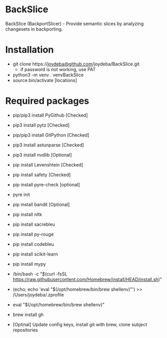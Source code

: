 # BackSlice
BackSlice (BackportSlicer) - Provide semantic slices by analyzing changesets in backporting.

# Installation
- git clone https://joydeba@github.com/joydeba/BackSlice.git
    - if password is not working, use PAT
- python3 -m venv . venvBackSlice
- source bin/activate [locations]
 

# Required packages
- pip/pip3 install PyGithub [Checked]
- pip3 install pytz [Checked]
- pip/pip3 install GitPython [Checked]
- pip3 install astunparse [Checked]
- pip3 install nvdlib [Optional]
- pip install Levenshtein [Checked]
- pip install safety [Checked]
- pip install pyre-check [optional]
- pyre init
- pip install bandit [Optional]
- pip install nltk
- pip install sacrebleu
- pip install py-rouge
- pip install codebleu
- pip install scikit-learn
- pip install mypy

- /bin/bash -c "$(curl -fsSL https://raw.githubusercontent.com/Homebrew/install/HEAD/install.sh)" 
- (echo; echo 'eval "$(/opt/homebrew/bin/brew shellenv)"') >> /Users/joydeba/.zprofile
- eval "$(/opt/homebrew/bin/brew shellenv)"   
- brew install gh

- [Optinal] Update config keys, install git with brew, clone subject repositories
